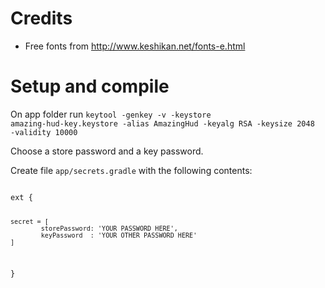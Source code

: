 # Credits
- Free fonts from http://www.keshikan.net/fonts-e.html

# Setup and compile

On app folder run <code>keytool -genkey -v -keystore amazing-hud-key.keystore -alias AmazingHud -keyalg RSA -keysize 2048 -validity 10000</code>

Choose a store password and a key password.

Create file <code>app/secrets.gradle</code> with the following contents:

<code>
ext {

    secret = [
            storePassword: 'YOUR PASSWORD HERE',
            keyPassword  : 'YOUR OTHER PASSWORD HERE'
    ]
}

</code>
